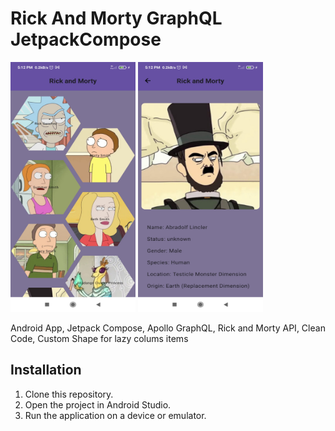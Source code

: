 # Rick And Morty GraphQL JetpackCompose
<img src="app/src/main/res/drawable/screenshot1_rickandmortygraphqlapi.jpg" alt="Descripción de la imagen" width="200" height="400">
<img src="app/src/main/res/drawable/screenshot2_rickandmortygraphqlapi.jpg" alt="Descripción de la imagen" width="200" height="400">

Android App, Jetpack Compose, Apollo GraphQL, Rick and Morty API, Clean Code, Custom Shape for lazy colums items

## Installation

1. Clone this repository.
2. Open the project in Android Studio.
3. Run the application on a device or emulator.
